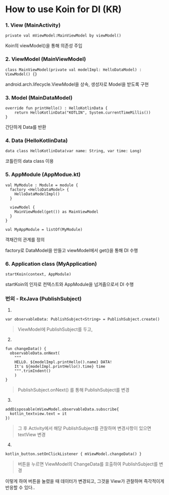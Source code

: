 # How to use Koin for DI (KR) 


### 1. View (MainActivity)

    private val mViewModel:MainViewModel by viewModel()


Koin의 viewModel()을 통해 의존성 주입


### 2. ViewModel (MainViewModel)

    class MainViewModel(private val modelImpl: HelloDataModel) : ViewModel() {}

android.arch.lifecycle.ViewModel을 상속, 생성자로 Model을 받도록 구현


### 3. Model (MainDataModel)


    override fun printHello() : HelloKotlinData {  
        return HelloKotlinData("KOTLIN", System.currentTimeMillis())  
    }  
    
  간단하게 Data를 반환 


### 4. Data (HelloKotlinData)

    data class HelloKotlinData(var name: String, var time: Long)

코틀린의 data class 이용


### 5. AppModule (AppModue.kt)

    val MyModule : Module = module {  
      factory <HelloDataModel> {  
        HelloDataModelImpl()  
      }  
      
      viewModel {  
        MainViewModel(get()) as MainViewModel  
      }  
    }  
      
    val MyAppModule = listOf(MyModule)

객채간의 관계를 정의

factory로 DataModel을 만들고 viewModel에서 get()을 통해 DI 수행


### 6. Application class (MyApplication)

    startKoin(context, AppModule)

startKoin의 인자로 컨텍스트와 AppModule을 넘겨줌으로서 DI 수행


### 번외 - RxJava (PublishSubject)
1.

    var observableData: PublishSubject<String> = PublishSubject.create()

> ViewModel에 PublishSubject를 두고,


2.

    fun changeData() {  
      observableData.onNext(  
        """  
        HELLO. ${modelImpl.printHello().name} DATA! 
        It's ${modelImpl.printHello().time} time
        """.trimIndent()  
        )  
    }

> PublishSubject.onNext() 를 통해 PublishSubject를 변경


3.

    addDisposable(mViewModel.observableData.subscribe{  
      kotlin_textview.text = it  
    })
    

> 그 후 Activity에서 해당 PublishSubject를 관찰하며 변경사항이 있으면 textView 변경

4.

    kotlin_button.setOnClickListener { mViewModel.changeData() }

> 버튼을 누르면 ViewModel의 ChangeData를 호출하여 PublishSubject를 변경


이렇게 하여 버튼을 눌렸을 때 데이터가 변경되고, 그것을 View가 관찰하며 즉각적이게 반응할 수 있다..
